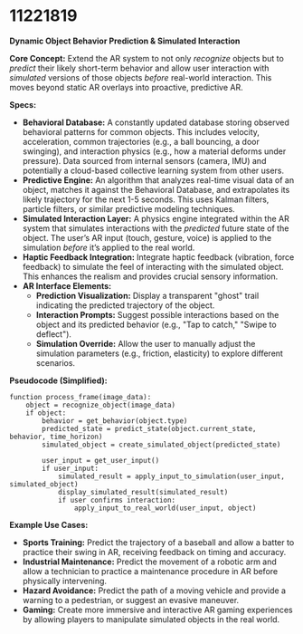 # 11221819

**Dynamic Object Behavior Prediction & Simulated Interaction**

**Core Concept:** Extend the AR system to not only *recognize* objects but to *predict* their likely short-term behavior and allow user interaction with *simulated* versions of those objects *before* real-world interaction. This moves beyond static AR overlays into proactive, predictive AR.

**Specs:**

*   **Behavioral Database:** A constantly updated database storing observed behavioral patterns for common objects. This includes velocity, acceleration, common trajectories (e.g., a ball bouncing, a door swinging), and interaction physics (e.g., how a material deforms under pressure). Data sourced from internal sensors (camera, IMU) and potentially a cloud-based collective learning system from other users.
*   **Predictive Engine:** An algorithm that analyzes real-time visual data of an object, matches it against the Behavioral Database, and extrapolates its likely trajectory for the next 1-5 seconds. This uses Kalman filters, particle filters, or similar predictive modeling techniques.
*   **Simulated Interaction Layer:** A physics engine integrated within the AR system that simulates interactions with the *predicted* future state of the object. The user’s AR input (touch, gesture, voice) is applied to the simulation *before* it’s applied to the real world.
*   **Haptic Feedback Integration:** Integrate haptic feedback (vibration, force feedback) to simulate the feel of interacting with the simulated object. This enhances the realism and provides crucial sensory information.
*   **AR Interface Elements:**
    *   **Prediction Visualization:** Display a transparent "ghost" trail indicating the predicted trajectory of the object.
    *   **Interaction Prompts:** Suggest possible interactions based on the object and its predicted behavior (e.g., "Tap to catch," "Swipe to deflect").
    *   **Simulation Override:** Allow the user to manually adjust the simulation parameters (e.g., friction, elasticity) to explore different scenarios.

**Pseudocode (Simplified):**

```
function process_frame(image_data):
    object = recognize_object(image_data)
    if object:
        behavior = get_behavior(object.type)
        predicted_state = predict_state(object.current_state, behavior, time_horizon)
        simulated_object = create_simulated_object(predicted_state)

        user_input = get_user_input()
        if user_input:
            simulated_result = apply_input_to_simulation(user_input, simulated_object)
            display_simulated_result(simulated_result)
            if user confirms interaction:
                apply_input_to_real_world(user_input, object)
```

**Example Use Cases:**

*   **Sports Training:** Predict the trajectory of a baseball and allow a batter to practice their swing in AR, receiving feedback on timing and accuracy.
*   **Industrial Maintenance:** Predict the movement of a robotic arm and allow a technician to practice a maintenance procedure in AR before physically intervening.
*   **Hazard Avoidance:** Predict the path of a moving vehicle and provide a warning to a pedestrian, or suggest an evasive maneuver.
*   **Gaming:** Create more immersive and interactive AR gaming experiences by allowing players to manipulate simulated objects in the real world.